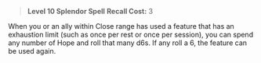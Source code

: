 > **Level 10 Splendor Spell**
> **Recall Cost:** 3

When you or an ally within Close range has used a feature that has an exhaustion limit (such as once per rest or once per session), you can spend any number of Hope and roll that many d6s. If any roll a 6, the feature can be used again.
